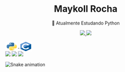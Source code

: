 <p align="center">
 <h1 align="center">Maykoll Rocha</h1>
 <p align="center">🌱 Atualmente Estudando Python</p>
</p>
 
<div align="center">
  <a href="https://github.com/MaykollRocha">
  <img height="170em" src="https://github-readme-stats.vercel.app/api?username=MaykollRocha&show_icons=true&theme=tokyonight&include_all_commits=true&count_private=true"/>
  <img height="170em" src="https://github-readme-stats.vercel.app/api/top-langs/?username=MaykollRocha&layout=compact&langs_count=7&theme=tokyonight"/>
</div>

</div>
<div style="display: inline_block"><br>
  <img align="center" alt="Maykoll-Python" height="30" width="40" src="https://raw.githubusercontent.com/devicons/devicon/master/icons/python/python-original.svg">
  <img align="center" alt="Mateus-C" height="30" width="40" src="https://raw.githubusercontent.com/devicons/devicon/master/icons/c/c-original.svg">
</div>

<div> 
  <a href="https://www.instagram.com/maykollr/" target="_blank"><img src="https://img.shields.io/badge/-Instagram-%23E4405F?style=for-the-badge&logo=instagram&logoColor=white" target="_blank"></a>
  <a href = "mailto:maykol1412@gmail.com"><img src="https://img.shields.io/badge/-Gmail-%23333?style=for-the-badge&logo=gmail&logoColor=white" target="_blank"></a>
  <a href="https://www.linkedin.com/in/maykoll-rocha-a75529206/" target="_blank"><img src="https://img.shields.io/badge/-LinkedIn-%230077B5?style=for-the-badge&logo=linkedin&logoColor=white" target="_blank"></a> 
 
  ![Snake animation](https://github.com/MaykollRocha/MaykollRocha/blob/output/github-contribution-grid-snake.svg)
 
</div>
